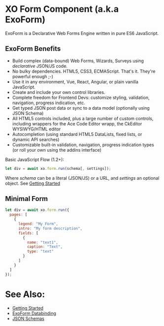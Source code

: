 # XO Form Component (a.k.a ExoForm)

ExoForm is a Declarative Web Forms Engine written in pure ES6 JavaScript.

## ExoForm Benefits

* Build complex (data-bound) Web Forms, Wizards, Surveys using *declarative* JSON/JS code.
* No bulky dependencies. HTML5, CSS3, ECMAScript. That's it. They're powerful enough ;-) 
* Use it in any environment, Vue, React, Angular, or plain vanilla JavaScript. 
* Create and include your own control libraries. 
* Complete freedom for Frontend Devs: customize styling, validation, navigation, progress indication, etc. 
* Get typed JSON post data or sync to a data model (optionally using JSON Schema)
* All HTML5 controls included, plus a large number of custom controls, including wrappers for the Ace Code Editor wrapp, the CkEditor WYSIWYG/HTML editor 
* Autocompletion (using standard HTML5 DataLists, fixed lists, or dynamic API searches)
* Customizable built-in validation, navigation, progress indication types (or roll your own using the addins interface)


Basic JavaScript Flow (1.2+):

```js 
let div = await xo.form.run(schema[, settings]);
```

Where *schema* can be a literal (JSON/JS) or a URL, and *settings* an optional object. See [Getting Started](./getting-started.md)

## Minimal Form

```js 
let div = await xo.form.run({
  pages: [
    {
      legend: "My Form",
      intro: "My form description",
      fields: [
        {
          name: "text1",
          caption: "Text",
          type: "text"
        }
      ]
    }
  ]
});
```

# See Also:

- [Getting Started](./getting-started.md)
- [ExoForm Databinding](./data-binding.md)
- [JSON Schemas](./json-schema.md)

